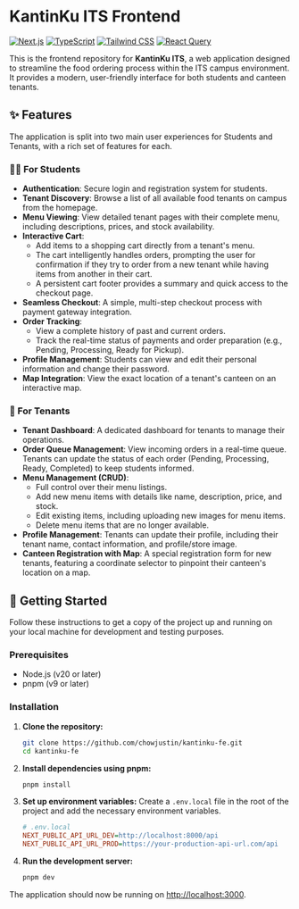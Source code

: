 # KantinKu ITS Frontend

[![Next.js](https://img.shields.io/badge/Next.js-000000?style=for-the-badge&logo=nextdotjs&logoColor=white)](https://nextjs.org/)
[![TypeScript](https://img.shields.io/badge/TypeScript-007ACC?style=for-the-badge&logo=typescript&logoColor=white)](https://www.typescriptlang.org/)
[![Tailwind CSS](https://img.shields.io/badge/Tailwind_CSS-38B2AC?style=for-the-badge&logo=tailwind-css&logoColor=white)](https://tailwindcss.com/)
[![React Query](https://img.shields.io/badge/React_Query-FF4154?style=for-the-badge&logo=react-query&logoColor=white)](https://tanstack.com/query/latest)

This is the frontend repository for **KantinKu ITS**, a web application designed to streamline the food ordering process within the ITS campus environment. It provides a modern, user-friendly interface for both students and canteen tenants.

## ✨ Features

The application is split into two main user experiences for Students and Tenants, with a rich set of features for each.

### 👨‍🎓 For Students

* **Authentication**: Secure login and registration system for students.
* **Tenant Discovery**: Browse a list of all available food tenants on campus from the homepage.
* **Menu Viewing**: View detailed tenant pages with their complete menu, including descriptions, prices, and stock availability.
* **Interactive Cart**:
    * Add items to a shopping cart directly from a tenant's menu.
    * The cart intelligently handles orders, prompting the user for confirmation if they try to order from a new tenant while having items from another in their cart.
    * A persistent cart footer provides a summary and quick access to the checkout page.
* **Seamless Checkout**: A simple, multi-step checkout process with payment gateway integration.
* **Order Tracking**:
    * View a complete history of past and current orders.
    * Track the real-time status of payments and order preparation (e.g., Pending, Processing, Ready for Pickup).
* **Profile Management**: Students can view and edit their personal information and change their password.
* **Map Integration**: View the exact location of a tenant's canteen on an interactive map.

### 🏪 For Tenants

* **Tenant Dashboard**: A dedicated dashboard for tenants to manage their operations.
* **Order Queue Management**: View incoming orders in a real-time queue. Tenants can update the status of each order (Pending, Processing, Ready, Completed) to keep students informed.
* **Menu Management (CRUD)**:
    * Full control over their menu listings.
    * Add new menu items with details like name, description, price, and stock.
    * Edit existing items, including uploading new images for menu items.
    * Delete menu items that are no longer available.
* **Profile Management**: Tenants can update their profile, including their tenant name, contact information, and profile/store image.
* **Canteen Registration with Map**: A special registration form for new tenants, featuring a coordinate selector to pinpoint their canteen's location on a map.

## 🚀 Getting Started

Follow these instructions to get a copy of the project up and running on your local machine for development and testing purposes.

### Prerequisites

* Node.js (v20 or later)
* pnpm (v9 or later)

### Installation

1.  **Clone the repository:**
    ```bash
    git clone https://github.com/chowjustin/kantinku-fe.git
    cd kantinku-fe
    ```

2.  **Install dependencies using pnpm:**
    ```bash
    pnpm install
    ```

3.  **Set up environment variables:**
    Create a `.env.local` file in the root of the project and add the necessary environment variables.

    ```ini
    # .env.local
    NEXT_PUBLIC_API_URL_DEV=http://localhost:8000/api
    NEXT_PUBLIC_API_URL_PROD=https://your-production-api-url.com/api
    ```

4.  **Run the development server:**
    ```bash
    pnpm dev
    ```

The application should now be running on [http://localhost:3000](http://localhost:3000).
